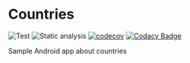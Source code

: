 # Countries
![Test](https://github.com/overpas/Countries/workflows/Test/badge.svg)
![Static analysis](https://github.com/overpas/Countries/workflows/Static%20analysis/badge.svg)
[![codecov](https://codecov.io/gh/overpas/Countries/branch/master/graph/badge.svg?token=NiDL6E27ho)](https://codecov.io/gh/overpas/Countries)
[![Codacy Badge](https://app.codacy.com/project/badge/Grade/e2ee595426aa424a919df42cc459910d)](https://www.codacy.com/gh/overpas/Countries/dashboard?utm_source=github.com&amp;utm_medium=referral&amp;utm_content=overpas/Countries&amp;utm_campaign=Badge_Grade)

Sample Android app about countries
